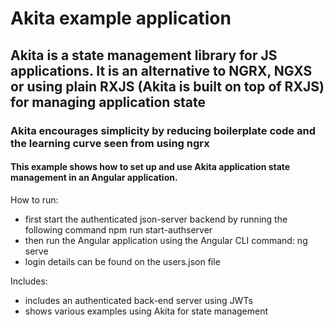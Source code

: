 # Akita example application

## Akita is a state management library for JS applications. It is an alternative to NGRX, NGXS or using plain RXJS (Akita is built on top of RXJS) for managing application state

### Akita encourages simplicity by reducing boilerplate code and the learning curve seen from using ngrx

#### This example shows how to set up and use Akita application state management in an Angular application.

How to run:

- first start the authenticated json-server backend by running the following command npm run start-authserver
- then run the Angular application using the Angular CLI command: ng serve
- login details can be found on the users.json file

Includes:

- includes an authenticated back-end server using JWTs
- shows various examples using Akita for state management
